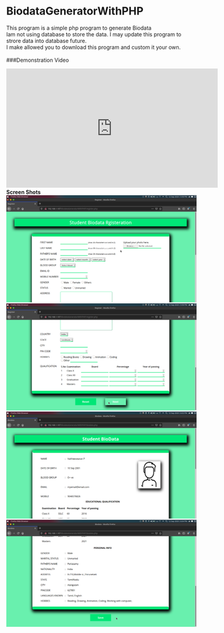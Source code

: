 # BiodataGeneratorWithPHP
This program is a simple php program to generate Biodata <br>
Iam not using database to store the data. I may update this program to strore data into database future.<br>
I make allowed you to download this program and custom it your own.<br><br>
###Demonstration Video 
<iframe width="560" height="315" src="https://www.youtube.com/embed/HHMaKzo0BHc" frameborder="0" allow="accelerometer; autoplay; clipboard-write; encrypted-media; gyroscope; picture-in-picture" allowfullscreen></iframe><br>
<b>Screen Shots</b><br>
<div align="center">
    <img src="/screenshots/Screenshot1.png"</img> 
    <img src="/screenshots/Screenshot2.png" </img> 
    <img src="/screenshots/Screenshot3.png" </img> 
    <img src="/screenshots/Screenshot4.png" </img> 
</div>

